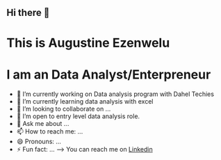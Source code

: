 ## Hi there 👋

# This is Augustine Ezenwelu


# I am an Data Analyst/Enterpreneur

- 🔭 I’m currently working on Data analysis program with Dahel Techies
- 🌱 I’m currently learning data analysis with excel
- 👯 I’m looking to collaborate on ...
- 🤔 I’m open to entry level data analysis role.
- 💬 Ask me about ...
- 📫 How to reach me: ...
- 😄 Pronouns: ...
- ⚡ Fun fact: ...
-->
You can reach me on [Linkedin](https://www.linkedin.com/in/emeka-ezenwelu-446603242?utm_source=share&utm_campaign=share_via&utm_content=profile&utm_medium=android_app)

